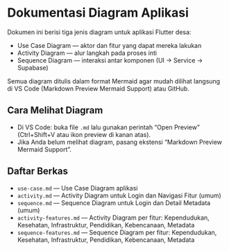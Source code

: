 # Dokumentasi Diagram Aplikasi

Dokumen ini berisi tiga jenis diagram untuk aplikasi Flutter desa:

- Use Case Diagram — aktor dan fitur yang dapat mereka lakukan
- Activity Diagram — alur langkah pada proses inti
- Sequence Diagram — interaksi antar komponen (UI → Service → Supabase)

Semua diagram ditulis dalam format Mermaid agar mudah dilihat langsung di VS Code (Markdown Preview Mermaid Support) atau GitHub.

## Cara Melihat Diagram

- Di VS Code: buka file `.md` lalu gunakan perintah “Open Preview” (Ctrl+Shift+V atau ikon preview di kanan atas).
- Jika Anda belum melihat diagram, pasang ekstensi “Markdown Preview Mermaid Support”.

## Daftar Berkas

- `use-case.md` — Use Case Diagram aplikasi
- `activity.md` — Activity Diagram untuk Login dan Navigasi Fitur (umum)
- `sequence.md` — Sequence Diagram untuk Login dan Detail Metadata (umum)
- `activity-features.md` — Activity Diagram per fitur: Kependudukan, Kesehatan, Infrastruktur, Pendidikan, Kebencanaan, Metadata
- `sequence-features.md` — Sequence Diagram per fitur: Kependudukan, Kesehatan, Infrastruktur, Pendidikan, Kebencanaan, Metadata
